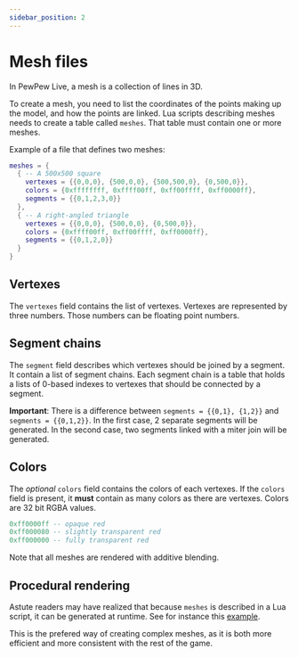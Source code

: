 ```yaml
---
sidebar_position: 2
---
```


# Mesh files

In PewPew Live, a mesh is a collection of lines in 3D.


To create a mesh, you need to list the coordinates of the points making up the model, and how the points are linked.
Lua scripts describing meshes needs to create a table called `meshes`. That table must contain one or more meshes.

Example of a file that defines two meshes:

```lua
meshes = {
  { -- A 500x500 square
    vertexes = {{0,0,0}, {500,0,0}, {500,500,0}, {0,500,0}},
    colors = {0xffffffff, 0xffff00ff, 0xff00ffff, 0xff0000ff},
    segments = {{0,1,2,3,0}}
  },
  { -- A right-angled triangle
    vertexes = {{0,0,0}, {500,0,0}, {0,500,0}},
    colors = {0xffff00ff, 0xff00ffff, 0xff0000ff},
    segments = {{0,1,2,0}}
  }
}
```

## Vertexes

The `vertexes` field contains the list of vertexes. Vertexes are represented by three numbers. Those numbers can be floating point numbers.

## Segment chains

The `segment` field describes which vertexes should be joined by a segment. It contain a list of segment chains. Each segment chain is a table that holds a lists of 0-based indexes to vertexes that should be connected by a segment.

**Important**: There is a difference between `segments = {{0,1}, {1,2}}` and `segments = {{0,1,2}}`. In the first case, 2 separate segments will be generated. In the second case, two segments linked with a miter join will be generated.

## Colors

The _optional_ `colors` field contains the colors of each vertexes. If the `colors` field is present, it **must** contain as many colors as there are vertexes. Colors are 32 bit RGBA values.

```lua
0xff0000ff -- opaque red
0xff000080 -- slightly transparent red
0xff000000 -- fully transparent red
```

Note that all meshes are rendered with additive blending.

## Procedural rendering

Astute readers may have realized that because `meshes` is described in a Lua script, it can be generated at runtime. See for instance this [example](https://github.com/jyaif/ppl-utils/blob/d32dbec8a171c9bcc0f800dcd864f175c42c34fd/content/levels/advanced_graphics/polar_graphic.lua#L36).

This is the prefered way of creating complex meshes, as it is both more efficient and more consistent with the rest of the game.
